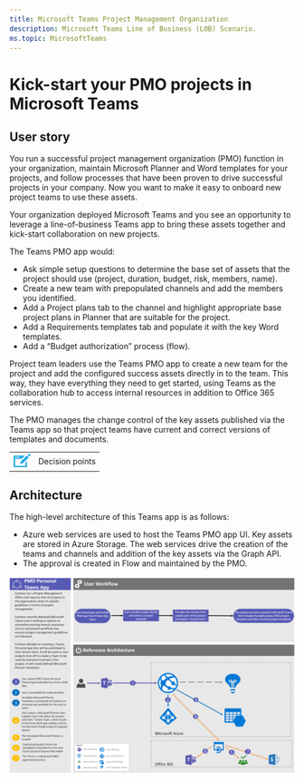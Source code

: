 ```yaml
---
title: Microsoft Teams Project Management Organization
description: Microsoft Teams Line of Business (LOB) Scenario.
ms.topic: MicrosoftTeams
---
```





# Kick-start your PMO projects in Microsoft Teams

## User story

You run a successful project management organization (PMO) function in your organization, maintain Microsoft Planner and Word templates for your projects, and follow processes that have been proven to drive successful projects in your company. Now you want to make it easy to onboard new project teams to use these assets.

Your organization deployed Microsoft Teams and you see an opportunity to leverage a line-of-business Teams app to bring these assets together and kick-start collaboration on new projects.

The Teams PMO app would:

-   Ask simple setup questions to determine the base set of assets that the project should use (project, duration, budget, risk, members, name).
-   Create a new team with prepopulated channels and add the members you identified. 
-   Add a Project plans tab to the channel and highlight appropriate base project plans in Planner that are suitable for the project.
-   Add a Requirements templates tab and populate it with the key Word templates. 
-   Add a “Budget authorization” process (flow).

Project team leaders use the Teams PMO app to create a new team for the project and add the configured success assets directly in to the team. This way, they have everything they need to get started, using Teams as the collaboration hub to access internal resources in addition to Office 365 services.

The PMO manages the change control of the key assets published via the Teams app so that project teams have current and correct versions of templates and documents.

|         |         |
|---------|---------|
|<img src="../assets/images/lob/audio_conferencing_image7.png" /><br>|Decision points|<ul><li>Which internal PMO resources does your PMO want to include in such an app?</li><li>Have you started to use Planner to manage your projects?</li></ul>|


## Architecture

The high-level architecture of this Teams app is as follows:

-   Azure web services are used to host the Teams PMO app UI. Key assets are stored in Azure Storage. The web services drive the creation of the teams and channels and addition of the key assets via the Graph API.
-   The approval is created in Flow and maintained by the PMO.

<img src="../assets/images/app-scenarios/pmo-scenario-architecture.png">

